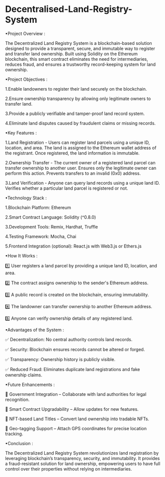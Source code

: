 # Decentralised-Land-Registry-System
•Project Overview : 

The Decentralized Land Registry System is a blockchain-based solution designed to provide a transparent, secure, and immutable way to register and transfer land ownership. Built using Solidity on the Ethereum blockchain, this smart contract eliminates the need for intermediaries, reduces fraud, and ensures a trustworthy record-keeping system for land ownership.

•Project Objectives :

1.Enable landowners to register their land securely on the blockchain.

2.Ensure ownership transparency by allowing only legitimate owners to transfer land.

3.Provide a publicly verifiable and tamper-proof land record system.

4.Eliminate land disputes caused by fraudulent claims or missing records.

•Key Features : 

1.Land Registration - 
Users can register land parcels using a unique ID, location, and area.
The land is assigned to the Ethereum wallet address of the registrant.
Once registered, the land information is immutable.

2.Ownership Transfer - 
The current owner of a registered land parcel can transfer ownership to another user.
Ensures only the legitimate owner can perform this action.
Prevents transfers to an invalid (0x0) address.

3.Land Verification - 
Anyone can query land records using a unique land ID.
Verifies whether a particular land parcel is registered or not.


•Technology Stack : 

1.Blockchain Platform: Ethereum

2.Smart Contract Language: Solidity (^0.8.0)

3.Development Tools: Remix, Hardhat, Truffle

4.Testing Framework: Mocha, Chai

5.Frontend Integration (optional): React.js with Web3.js or Ethers.js


•How It Works : 

1️⃣ User registers a land parcel by providing a unique land ID, location, and area.

2️⃣ The contract assigns ownership to the sender's Ethereum address.

3️⃣ A public record is created on the blockchain, ensuring immutability.

4️⃣ The landowner can transfer ownership to another Ethereum address.

5️⃣ Anyone can verify ownership details of any registered land.


•Advantages of the System : 

✅ Decentralization: No central authority controls land records.

✅ Security: Blockchain ensures records cannot be altered or forged.

✅ Transparency: Ownership history is publicly visible.

✅ Reduced Fraud: Eliminates duplicate land registrations and fake ownership claims.


•Future Enhancements : 

🚀 Government Integration – Collaborate with land authorities for legal recognition.

🚀 Smart Contract Upgradability – Allow updates for new features.

🚀 NFT-based Land Titles – Convert land ownership into tradable NFTs.

🚀 Geo-tagging Support – Attach GPS coordinates for precise location tracking.


•Conclusion : 

The Decentralized Land Registry System revolutionizes land registration by leveraging blockchain’s transparency, security, and immutability. It provides a fraud-resistant solution for land ownership, empowering users to have full control over their properties without relying on intermediaries.

